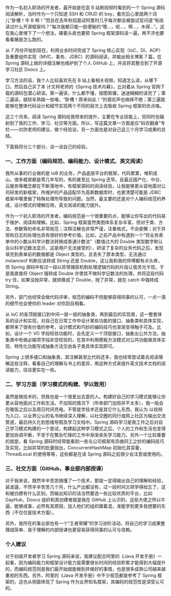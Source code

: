 作为一名初入职场的开发者，最开始是在逛 B 站刷视频时看到的一个 Spring 源码阅读解析，当时作为一个只知道 SSH 和 CRUD 的 boy，看完后心里就两个词儿“卧槽！牛 B 啊！”而且在去年秋招面试阿里时几乎每次都会被面试官问道“有阅读过什么开源框架吗？”每次我都只能一脸便秘的“嗯…，呃…，啊…，木得…”。这在我心里埋下了一个想法，硬着头皮也要把 Spring 框架源码读一遍，再不济也要看看猪是怎么跑的。

从 7 月份开始到现在，利用业余时间完成了 Spring 核心实现（IoC、DI、AOP）及重要组件实现（MVC、事务、JDBC）的源码阅读，并输出相关博客 7 篇，在 Spring 源码上做的详细注解也维护到了个人 GitHub 上，并且将其整合到了开源学习社区 Doocs 上。

学习方法的话，我个人比较喜欢先在 B 站上看相关视频，知道怎么读，从哪下口。然后自己买了本 计文柯老师的《Spring 技术内幕》，比对着从 Spring 官网下载的源码包潜心研读。第一遍读，什么都不懂，按图索骥，迷迷糊糊的读完了；第二遍读，就轻车熟路一些咯，“卧槽！原来如此！”的感叹声也络绎不绝；第三遍就能够在整体代码设计和细节实现两个不同的层次上去吸收 Spring 框架的优点咯。

这三个月来，阅读 Spring 源码给我带来的提升，主要在专业技能上，但同时也辐射到了我的工作、学习、社交等方面。所以，写这篇文章一方面是应“码农翻身”专栏——刘欣老师的建议，做个经验谈，另一方面也是对自己这三个月学习成果的总结。

下面我将分三个部分，谈一谈自己的经验。

### 一、工作方面（编码规范、编码能力、设计模式、英文阅读）
我所从事的行业做的是 toB 的业务，产品底层平台的框架，代码累累，堆积成山，很多框架都是零几年写的，有的甚至比 Spring 还早。且最近国产化、中台、云服务等概念都在不断落地中，有框架源码的阅读经验，让我能够更从容地面对公司研发的新框架，所维护的产品适配华为高斯数据库时，也更清楚可能是 JDBC 框架中哪里做了特殊处理所导致的问题。当然，最主要的还是对个人编码规范的养成，设计模式的理解应用，英文阅读的能力提升。

作为一个初入职场的开发者，编码规范是一个很重要的点，能够让你写出的代码易于维护、阅读和理解。比如，Spring 框架虽然类图体系复杂丰富，但对于类、方法、参数等的命名非常规范；注释注解也非常严谨，注重格式，不会偷懒；对于异常和日志的处理也具有很好的参考价值。比如，之前产品中有遇到一个“将业务表单中的小数从科学计数法转换成普通计数法”（数值过大的 Double 类型数字默认会以科学记数法显示，这是用户无法接受的），研读了复杂的业务代码之后，发现填充到表单前的数据都是 Object 类型的，且丢失了原本类型，无法通过 instanceof 判断应该转成 String 还是 Double，这让我和我的师傅都有点头疼，但 Spring 源码中有过一段以异常捕获机制处理逻辑代码的片段让我灵光乍现，于是我直接将 Object 强转成 Double 并使其不做科学记数法的处理，并将这段代码 try 住，如果没抛异常，就转换成了 Double，抛了异常，就在 catch 中强转成 String。

另外，部门也经常会做代码评审，规范的编码不但能够获得同事的认可，一点一滴的细节也会使你的 leader 对你刮目相看。

从 IoC 的各顶层接口到中间一层一层的抽象类，再到最后的实现类，这一整套体系的设计和实现，对自己在日常工作中设计某些功能的接口、抽象类和具体实现，都带来了很有价值的参考，设计模式和巧妙的编码技巧也渐渐变得触手可及。比如，设计一个 VO 字段校验功能时，会先定义一个顶层接口，抽象出公共方法，抽象类中有做必输项字段非空校验的，在其中利用模板方法模式对公共功能做具体实现，特性化功能写成抽象方法交由各子类具体实现即可。

Spring 上很多接口和抽象类，其注解甚至比代码还多，我也经常尝试着去阅读理解这些注释，看看自己的理解与书上的差异，用这种方式来提升英文技术文档的阅读能力，往往更实在一些。

### 二、学习方面（学习模式的构建、学以致用）
虽然是做技术的，但我也是一个很爱出去耍的人。构建好自己的学习模式能够让你更从容地面对工作和生活。不加班的情况下（所幸部门加班并不太多），我一般会在晚饭之后以及周日时间充电。不管是学技术还是其它什么东西，我认为 以视频为入口，以业界公认的名书继续深入理解，以社交圈的同行或网上社区为输出交流管道，最后持久化到思维导图及学习文档中。Spring 源码学习是我工作之后对自己学习模式构建的一个尝试，构建起这种学习模式之后，个人的工作和生活也变得更加协调平衡，不至于在繁杂忙碌的工作中渐渐丧失学习能力。另外一个比较重要的就是，看 Spring 源码时经常能看到一些与公司框架有异曲同工之妙的编码技巧及实现，比如异常的批量抛出，ConcurrentHashMap 初始化其容量，ThreadLocal 的使用等等，这些都是在读 Spring 源码之前很少会注意或使用的。

### 三、社交方面（GitHub、事业部内部授课）
对于我来说，既然辛辛苦苦搞懂了一个技术，那就一定得输出自己的理解和经验，装波逼，不然辛辛苦苦几个月，什么产出都没有，过一段时间又把学得给忘了，这和被白嫖有什么区别。而输出知识的话当然要选一些比较优质的平台，比如 GayHub，Doocs 组织和其创建者就是我在 GitHub 上认识的，这些大佬之所以牛逼，能够成事，必然有其原因，加入他们的组织跟着混，准能学到更多我想要的东西（不仅仅是技术方面）。

另外，我所在的事业部也有一个“王者荣耀”的学习进阶活动，将自己的学习成果整理成简单、易于理解的内部授课也更容易获得同事的认可与信赖。

### 个人建议
对于初级开发者学习 Spring 源码来说，我建议配合阿里的《Java 开发手册》一起看，因为编码能力和框架设计能力是需要很长时间的经验积累才能得到大幅提升的，而编码规范则是我们最开始就能做到并做好的事情，也是很多成熟公司越来越重视的东西。另外，阿里的《Java 开发手册》中不少规范都是参考了 Spring 框架的，这也从侧面体现了 Spring 作为业界知名框架，其编码的规范性是深受认可的。